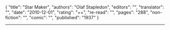 {
"title": "Star Maker",
"authors": "Olaf Stapledon",
"editors": "",
"translator": "",
"date": "2010-12-01",
"rating": "++",
"re-read": "",
"pages": "288",
"non-fiction": "",
"comic": "",
"published": "1937"
}

---
